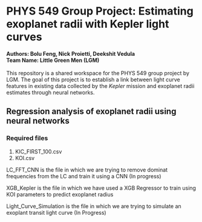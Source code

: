 # PHYS 549 Group Project: Estimating exoplanet radii with Kepler light curves
**Authors:  Bolu Feng, Nick Proietti, Deekshit Vedula**
<br/>
**Team Name: Little Green Men (LGM)**
<br/>
<br/>
This repository is a shared workspace for the PHYS 549 group project by LGM. The goal of this project is to establish a link between
light curve features in existing data collected by the *Kepler* mission and exoplanet radii estimates through neural networks.

## Regression analysis of exoplanet radii using neural networks
### Required files
1. KIC_FIRST_100.csv
2. KOI.csv


LC_FFT_CNN is the file in which we are trying to remove dominat frequencies from the LC and train it using a CNN (In progress)

XGB_Kepler is the file in which we have used a XGB Regressor to train using KOI parameters to predict exoplanet radius

Light_Curve_Simulation is the file in which we are trying to simulate an exoplant transit light curve (In Progress)
